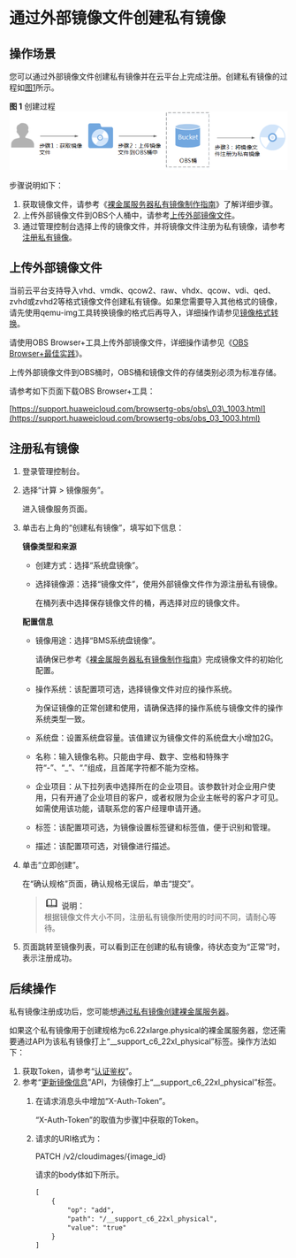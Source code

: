 # 通过外部镜像文件创建私有镜像<a name="bms_01_0027"></a>

## 操作场景<a name="section9787459153815"></a>

您可以通过外部镜像文件创建私有镜像并在云平台上完成注册。创建私有镜像的过程如[图1](#fig7431140101516)所示。

**图 1**  创建过程<a name="fig7431140101516"></a>  
![](figures/创建过程.png "创建过程")

步骤说明如下：

1.  获取镜像文件，请参考《[裸金属服务器私有镜像制作指南](https://support.huaweicloud.com/bpicg-bms/zh-cn_topic_0081116754.html)》了解详细步骤。
2.  上传外部镜像文件到OBS个人桶中，请参考[上传外部镜像文件](#section175082275342)。
3.  通过管理控制台选择上传的镜像文件，并将镜像文件注册为私有镜像，请参考[注册私有镜像](#section17202836566)。

## 上传外部镜像文件<a name="section175082275342"></a>

当前云平台支持导入vhd、vmdk、qcow2、raw、vhdx、qcow、vdi、qed、zvhd或zvhd2等格式镜像文件创建私有镜像。如果您需要导入其他格式的镜像，请先使用qemu-img工具转换镜像的格式后再导入，详细操作请参见[镜像格式转换](镜像格式转换.md)。

请使用OBS Browser+工具上传外部镜像文件，详细操作请参见《[OBS Browser+最佳实践](https://support.huaweicloud.com/browsertg-obs/obs_03_1006.html)》。

上传外部镜像文件到OBS桶时，OBS桶和镜像文件的存储类别必须为标准存储。

请参考如下页面下载OBS Browser+工具：

[https://support.huaweicloud.com/browsertg-obs/obs\_03\_1003.html](https://support.huaweicloud.com/browsertg-obs/obs_03_1003.html)

## 注册私有镜像<a name="section17202836566"></a>

1.  登录管理控制台。
2.  选择“计算 \> 镜像服务”。

    进入镜像服务页面。

3.  单击右上角的“创建私有镜像”，填写如下信息：

    **镜像类型和来源**

    -   创建方式：选择“系统盘镜像”。
    -   选择镜像源：选择“镜像文件”，使用外部镜像文件作为源注册私有镜像。

        在桶列表中选择保存镜像文件的桶，再选择对应的镜像文件。

    **配置信息**

    -   镜像用途：选择“BMS系统盘镜像”。

        请确保已参考《[裸金属服务器私有镜像制作指南](https://support.huaweicloud.com/bpicg-bms/zh-cn_topic_0081116754.html)》完成镜像文件的初始化配置。

    -   操作系统：该配置项可选，选择镜像文件对应的操作系统。

        为保证镜像的正常创建和使用，请确保选择的操作系统与镜像文件的操作系统类型一致。

    -   系统盘：设置系统盘容量。该值建议为镜像文件的系统盘大小增加2G。
    -   名称：输入镜像名称。只能由字母、数字、空格和特殊字符“-”、“\_”、“.”组成，且首尾字符都不能为空格。
    -   企业项目：从下拉列表中选择所在的企业项目。该参数针对企业用户使用，只有开通了企业项目的客户，或者权限为企业主帐号的客户才可见。如需使用该功能，请联系您的客户经理申请开通。
    -   标签：该配置项可选，为镜像设置标签键和标签值，便于识别和管理。
    -   描述：该配置项可选，对镜像进行描述。

4.  单击“立即创建”。

    在“确认规格”页面，确认规格无误后，单击“提交”。

    >![](public_sys-resources/icon-note.gif) **说明：**   
    >根据镜像文件大小不同，注册私有镜像所使用的时间不同，请耐心等待。  

5.  页面跳转至镜像列表，可以看到正在创建的私有镜像，待状态变为“正常”时，表示注册成功。

## 后续操作<a name="section87741111715"></a>

私有镜像注册成功后，您可能想[通过私有镜像创建裸金属服务器](通过私有镜像创建裸金属服务器.md)。

如果这个私有镜像用于创建规格为c6.22xlarge.physical的裸金属服务器，您还需要通过API为该私有镜像打上“\_\_support\_c6\_22xl\_physical”标签。操作方法如下：

1.  <a name="zh-cn_topic_0058758453_zh-cn_topic_0085214115_li13762086162643"></a>获取Token，请参考“[认证鉴权](https://support.huaweicloud.com/api-ims/ims_03_0303.html)”。
2.  参考“[更新镜像信息](https://support.huaweicloud.com/api-ims/ims_03_0604.html)”API，为镜像打上“\_\_support\_c6\_22xl\_physical”标签。
    1.  在请求消息头中增加“X-Auth-Token”。

        “X-Auth-Token”的取值为步骤[1](#zh-cn_topic_0058758453_zh-cn_topic_0085214115_li13762086162643)中获取的Token。

    2.  请求的URI格式为：

        PATCH /v2/cloudimages/\{image\_id\}

        请求的body体如下所示。

        ```
        [
            {
                "op": "add",
                "path": "/__support_c6_22xl_physical",
                "value": "true"
            }
        ]
        ```




